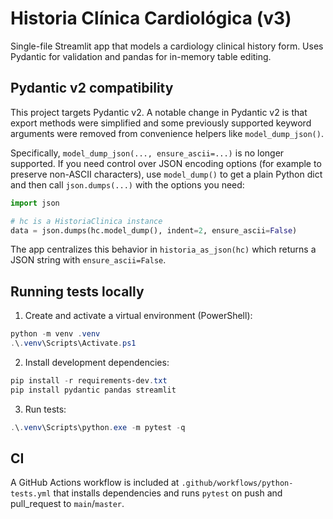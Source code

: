 # Historia Clínica Cardiológica (v3)

Single-file Streamlit app that models a cardiology clinical history form. Uses Pydantic for validation and pandas for in-memory table editing.

## Pydantic v2 compatibility

This project targets Pydantic v2. A notable change in Pydantic v2 is that export methods were simplified and some previously supported keyword arguments were removed from convenience helpers like `model_dump_json()`.

Specifically, `model_dump_json(..., ensure_ascii=...)` is no longer supported. If you need control over JSON encoding options (for example to preserve non-ASCII characters), use `model_dump()` to get a plain Python dict and then call `json.dumps(...)` with the options you need:

```python
import json

# hc is a HistoriaClinica instance
data = json.dumps(hc.model_dump(), indent=2, ensure_ascii=False)
```

The app centralizes this behavior in `historia_as_json(hc)` which returns a JSON string with `ensure_ascii=False`.

## Running tests locally

1. Create and activate a virtual environment (PowerShell):

```powershell
python -m venv .venv
.\.venv\Scripts\Activate.ps1
```

2. Install development dependencies:

```powershell
pip install -r requirements-dev.txt
pip install pydantic pandas streamlit
```

3. Run tests:

```powershell
.\.venv\Scripts\python.exe -m pytest -q
```

## CI

A GitHub Actions workflow is included at `.github/workflows/python-tests.yml` that installs dependencies and runs `pytest` on push and pull_request to `main`/`master`.
